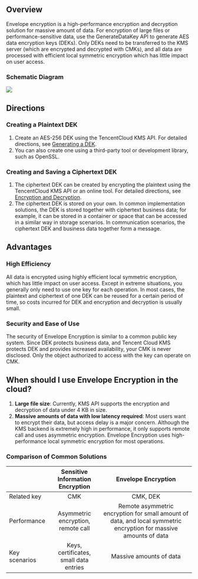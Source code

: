 ## Overview
Envelope encryption is a high-performance encryption and decryption solution for massive amount of data. For encryption of large files or performance-sensitive data, use the GenerateDataKey API to generate AES data encryption keys (DEKs). Only DEKs need to be transferred to the KMS server (which are encrypted and decrypted with CMKs), and all data are processed with efficient local symmetric encryption which has little impact on user access.

### Schematic Diagram
![](https://main.qcloudimg.com/raw/742563a8fdd4d43414201b17c8a08fa3.png)

## Directions
### Creating a Plaintext DEK

1. Create an AES-256 DEK using the TencentCloud KMS API. For detailed directions, see [Generating a DEK](https://intl.cloud.tencent.com/document/product/1030/32188).
2. You can also create one using a third-party tool or development library, such as OpenSSL.

### Creating and Saving a Ciphertext DEK

1. The ciphertext DEK can be created by encrypting the plaintext using the TencentCloud KMS API or an online tool. For detailed directions, see [Encryption and Decryption](https://intl.cloud.tencent.com/document/product/1030/31973).
2. The ciphertext DEK is stored on your own. In common implementation solutions, the DEK is stored together with ciphertext business data; for example, it can be stored in a container or space that can be accessed in a similar way in storage scenarios. In communication scenarios, the ciphertext DEK and business data together form a message.

## Advantages

### High Efficiency
All data is encrypted using highly efficient local symmetric encryption, which has little impact on user access. Except in extreme situations, you generally only need to use one key for each operation. In most cases, the plaintext and ciphertext of one DEK can be reused for a certain period of time, so costs incurred for DEK and encryption and decryption is usually small.

### Security and Ease of Use
The security of Envelope Encryption is similar to a common public key system. Since DEK protects business data, and Tencent Cloud KMS protects DEK and provides increased availability, your CMK is never disclosed. Only the object authorized to access with the key can operate on CMK.

## When should I use Envelope Encryption in the cloud?

1. **Large file size**: Currently, KMS API supports the encryption and decryption of data under 4 KB in size.
2. **Massive amounts of data with low latency required**: Most users want to encrypt their data, but access delay is a major concern. Although the KMS backend is extremely high in performance, it only supports remote call and uses asymmetric encryption. Envelope Encryption uses high-performance local symmetric encryption for most operations.

### Comparison of Common Solutions
| | Sensitive Information Encryption | Envelope Encryption|
|-|:-:|:-:|
| Related key | CMK | CMK, DEK |
| Performance | Asymmetric encryption, remote call | Remote asymmetric encryption for small amount of data, and local symmetric encryption for massive amounts of data |
| Key scenarios | Keys, certificates, small data entries | Massive amounts of data |

